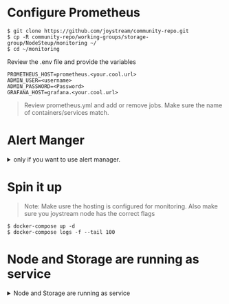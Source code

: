 

# Configure Prometheus

```
$ git clone https://github.com/joystream/community-repo.git
$ cp -R community-repo/working-groups/storage-group/NodeSteup/monitoring ~/
$ cd ~/monitoring

```
Review the .env file and provide the variables
```
PROMETHEUS_HOST=prometheus.<your.cool.url>
ADMIN_USER=<username>
ADMIN_PASSWORD=<Password>
GRAFANA_HOST=grafana.<your.cool.url>
```

> Review prometheus.yml and add or remove jobs. Make sure the name of containers/services match.




# Alert Manger
<details>
  <summary>only if you want to use alert manager.</summary>
  
- Uncomment alert manager section in docker-compose.yml
- ./monitoring/prometheus/prometheus.yml uncomment:
```
#rule_files:
#  - "alert.rules"
```
```
#alerting:
#  alertmanagers:
#  - scheme: http
#    static_configs:
#    - targets:
#      - 'alertmanager:9093'
```

> Review ./monitoring/prometheus/alert.rules and add or remove alerts. Make sure the name of containers/services match

## Configure Telegram
* Go here and create a Bot: https://core.telegram.org/bots#6-botfather, save:
  - Token
  - Bot's name
* Start the Bot
* Create a channel and invite the bot to the channel as admin
* Test your Bot and get chat ID https://api.telegram.org/bot{token}/getUpdates, save:
  - chat ID
    
## Configure Alert Manger
- ./alertmanager/config.yml

```
receivers:
    - name: 'telegramBot'
      telegram_configs:
      - bot_token: <your token>
        api_url: https://api.telegram.org
        chat_id: <your chat ID>
        parse_mode: ''
```

 </details>
 
# Spin it up

> Note: Make usre the hosting is configured for monitoring. Also make sure you joystream node has the correct flags

```
$ docker-compose up -d
$ docker-compose logs -f --tail 100
```

# Node and Storage are running as service
<details>
  <summary>Node and Storage are running as service</summary>
  

[Go here for the installation guide](./monitoring-systemd/README.md)


 </details>
